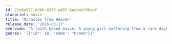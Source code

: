 ```yaml
---
id: 21e6a977-6dbb-43f3-a487-6aeb4e7dbdef
blueprint: movie
title: 'Miracles from Heaven'
release_date: '2016-03-17'
overview: "A faith based movie. A young girl suffering from a rare digestive disorder finds herself miraculously cured after surviving a terrible accident. Based on the book 'Three Miracles From Heaven' by Christy Beam."
genres: '[{"id": 18, "name": "Drama"}]'
---
```

